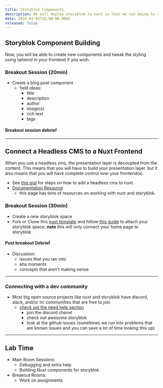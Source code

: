 ```yaml
---
title: Storyblok Components
description: We will deploy storyblok to nuxt so that we can being to view our content
date: 2022-03-02T15:00:00.000Z
released: false
---
```


## Storyblok Component Building

Now, you will be able to create new components and tweak the styling using tailwind in your frontend if you wish.

### Breakout Session (20min)

- Create a blog post component
  - field ideas:
    - title
    - description
    - author
    - image(s)
    - rich text
    - tags

#### Breakout session debrief

---

## Connect a Headless CMS to a Nuxt Frontend

When you use a headless cms, the presentation layer is decoupled from the content. This means that you will have to build your presentation layer. but it also means that you will have complete control over your frontend(s).

- See [this gist](https://gist.github.com/lilyx13/03a8a0bda19524bfa89bd2d5f2ef7612) for steps on how to add a headless cms to nuxt.
- [Documentation Resource](https://www.storyblok.com/tc/nuxtjs)
  - this page has tons of resources on working with nuxt and storyblok.

### Breakout Session (30min)

- Create a new storyblok space
- Fork or Clone this [nuxt template]() and follow [this guide](https://gist.github.com/lilyx13/03a8a0bda19524bfa89bd2d5f2ef7612) to attach your storyblok space. **note** this will only connect your home page to storyblok.

#### Post breakout Debrief

- Discussion:
  - issues that you ran into
  - aha moments
  - concepts that aren't making sense

---

### Connecting with a dev community

- Most big open source projects like nuxt and storyblok have discord, slack, and/or irc communities that are free to join
  - [check out the need help section](https://www.storyblok.com/tc/nuxtjs)
    - join the discord chanel
    - check out awesome storyblok
    - look at the github issues (sometimes we run into problems that are known issues and you can save a lot of time looking this up)

---

## Lab Time

- Main Room Sessions:
  - Debugging and extra help
  - Building Nuxt components for storyblok
- Breakout Rooms:
  - Work on assignments
